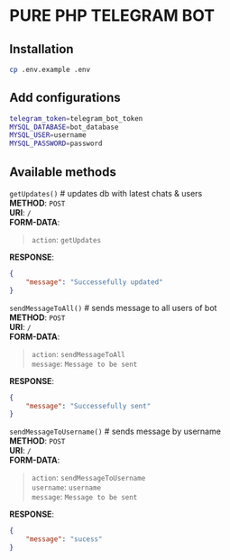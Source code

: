 # PURE PHP TELEGRAM BOT

## Installation
```bash
cp .env.example .env
```

## Add configurations
```bash
telegram_token=telegram_bot_token
MYSQL_DATABASE=bot_database
MYSQL_USER=username
MYSQL_PASSWORD=password
```

## Available methods
`getUpdates()` #  updates db with latest chats & users  
**METHOD**: `POST`  
**URI**: `/`  
**FORM-DATA**:
> `action`: `getUpdates`

**RESPONSE**: 
```json
{
    "message": "Successefully updated"
}
```

`sendMessageToAll()` #  sends message to all users of bot  
**METHOD**: `POST`  
**URI**: `/`  
**FORM-DATA**:
>    `action`: `sendMessageToAll`  
>    `message`: `Message to be sent`  

**RESPONSE**: 
```json
{
    "message": "Successefully sent"
}
```

`sendMessageToUsername()` #  sends message by username  
**METHOD**: `POST`  
**URI**: `/`  
**FORM-DATA**:
>    `action`: `sendMessageToUsername`  
>    `username`: `username`  
>    `message`: `Message to be sent`  

**RESPONSE**: 
```json
{
    "message": "sucess"
}
```
